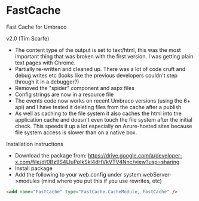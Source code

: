 FastCache
=========

Fast Cache for Umbraco

v2.0 (Tim Scarfe)

* The content type of the output is set to text/html, this was the most important thing that was broken with the first version. I was getting plain text pages with Chrome. 
* Partially re-written and cleaned up. There was a lot of code cruft and debug writes etc (looks like the previous developers couldn't step through it in a debugger?)
* Removed the "spider" component and aspx files
* Config strings are now in a resource file
* The events code now works on recent Umbraco versions (using the 6+ api) and I have tested it deleting files from the cache after a publish
* As well as caching to the file system it also caches the html into the application cache and doesn't even touch the file system after the initial check. This speeds it up a lot especially on Azure-hosted sites because file system access is slower than on a native box.

Installation instructions

- Download the package from: https://drive.google.com/a/developer-x.com/file/d/0Bz9S4LIuPplkSkl4dHVkVTV4Nnc/view?usp=sharing
- Install package
- Add the following to your web.config under system.webServer->modules (mind where you put this if you use rewrites, etc)

```html
<add name="FastCache" type="FastCache.CacheModule, FastCache" />
```